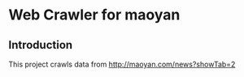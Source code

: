 # Web Crawler for maoyan

## Introduction

This project crawls data from http://maoyan.com/news?showTab=2